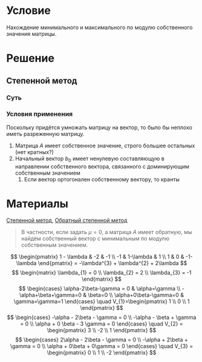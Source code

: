 # Условие
Нахождение минимального и максимального по модулю собственного значения
матрицы.
# Решение
## Степенной метод
### Суть

### Условия применения
Поскольку придётся умножать матрицу на вектор, то было бы неплохо иметь разреженную матрицу.
1. Матрица $A$ имеет собственное значение, строго большее остальных (нет кратных?)
2. Начальный вектор $b_{0}$ имеет ненулевую составляющую в направлении собственного вектора, связанного с доминирующим собственным значением
	1. Если вектор ортогонален собственному вектору, то кранты




# Материалы
[Степенной метод](https://ru.wikipedia.org/wiki/Степенной_метод), [Обратный степенной метод](https://ru.wikipedia.org/wiki/Обратный_степенной_метод)
> В частности, если задать $\mu = 0$, а матрица $A$ имеет обратную, мы найдём собственный вектор с минимальным по модулю собственным значением.




$$
\begin{pmatrix}
1 - \lambda & -2 & -1 \\
-1 & 1-\lambda & 1 \\
1 & 0 & -1-\lambda
\end{pmatrix} = -\lambda^{3} + \lambda^{2} + 2\lambda
$$
$$
\begin{matrix}
\lambda_{1} = 0 \\
\lambda_{2} = 2 \\
\lambda_{3} = -1
\end{matrix}
$$
$$
\begin{cases}
\alpha-2\beta-\gamma = 0 & \alpha=\gamma \\
-\alpha+\beta+\gamma=0 & \beta=0 \\
\alpha+0\beta-\gamma=0 & \gamma=\gamma=1
\end{cases} \quad V_{1}=\begin{pmatrix}
1 \\
0 \\
1
\end{pmatrix} 
$$
$$
\begin{cases}
-\alpha - 2\beta - \gamma = 0 \\
-\alpha - \beta + \gamma = 0 \\
\alpha + 0 \beta - 3 \gamma = 0
\end{cases} \quad V_{2} = \begin{pmatrix}
3 \\
-2 \\
1
\end{pmatrix} 
$$
$$
\begin{cases}
2\alpha - 2\beta - \gamma = 0 \\
-\alpha + 2\beta + \gamma = 0 \\
\alpha + 0\beta + 0\gamma = 0
\end{cases} \quad V_{3} = \begin{pmatrix}
0 \\
1 \\
-2
\end{pmatrix} 
$$